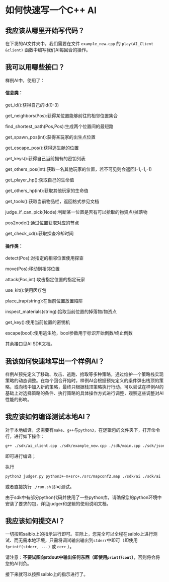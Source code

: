 # 如何快速写一个C++ AI



## 我应该从哪里开始写代码？

在下发的AI文件夹中，我们需要在文件 `example_new.cpp` 的 `play(AI_Client &client)` 函数中编写我们AI每回合的操作。



## 我可以用哪些接口？

样例AI中，使用了：

#### 信息类：

get_id():获得自己的id(0-3)

get_neighbors(Pos):获得某位置能够前往的相邻位置集合

find_shortest_path(Pos,Pos):生成两个位置间的最短路

get_spawn_pos(int):获得某玩家的出生点位置

get_escape_pos():获得逃生舱的位置

get_keys():获得自己当前拥有的密钥列表

get_others_pos(int):获取一名其他玩家的位置，若不可见则会返回(-1,-1,-1)

get_player_hp():获取自己的生命值

get_others_hp(int):获取其他玩家的生命值

get_tools():获取当前物品栏，返回格式参见文档

judge_if_can_pick(Node):判断某一位置是否有可以拾取的物资点/掉落物

pos2node():通过位置获取对应的节点

get_check_cd():获取探查冷却时间

#### 操作类：

detect(Pos):对指定的相邻位置使用探查

move(Pos):移动到相邻位置

attack(Pos,int):攻击指定位置的指定玩家

use_kit():使用医疗包

place_trap(string):在当前位置放置陷阱

inspect_materials(string):拾取当前位置的掉落物/物资点

get_key():使用当前位置的密钥机

escape(bool):使用逃生舱，bool参数用于标识开始倒数/终止倒数



其余接口见AI SDK文档。



## 我该如何快速地写出一个样例AI？

样例AI预先定义了移动、攻击、逃跑、拾取等多种策略，通过维护一个策略栈实现策略的动态调整。在每个回合开始时，样例AI会根据预先定义的条件弹出栈顶的策略，或向栈中加入新的策略，最终只根据栈顶策略执行行动。可以尝试在样例AI的基础上对选择策略的条件、执行策略的具体操作方式进行调整，观察这些调整对AI性能的影响。



## 我应该如何编译测试本地AI？

对于本地编译，您需要有`make`、`g++`与`python3`，在逻辑包的文件夹下，打开命令行，进行如下操作：

```bash
g++ ./sdk/ai_client.cpp ./sdk/example_new.cpp ./sdk/main.cpp ./sdk/jsoncpp/jsoncpp.cpp  -o ./sdk/ai -std=c++2a
```

即可进行编译；

执行

```bash
python3 judger.py python3+-m+src+./src/mapconf2.map ./sdk/ai ./sdk/ai ./sdk/ai ./sdk/ai replay.json
```

或者直接执行 `./run.sh` 即可测试。

由于sdk中有部分python代码并使用了一些python库，请确保您的python环境中安装了要求的包，详见judger和逻辑的使用说明文档。



## 我应该如何提交AI？

一切按照saiblo上的指示进行即可。实际上，您完全可以全程在saiblo上进行测试、而无需本地环境，只需将调试输出输出到`stderr`中即可（即使用 `fprintf(stderr, ...)` 或 `cerr` ）。

请注意：**不要试图向stdout中输出任何东西（即使用`printf`/`cout`）**，否则将会将您的AI判负。

接下来就可以按照saiblo上的指示进行了。
